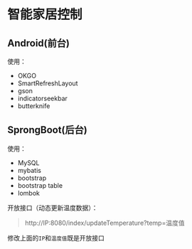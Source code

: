 # 智能家居控制
## Android(前台)

使用：

-   OKGO
-   SmartRefreshLayout
-   gson
-   indicatorseekbar
-   butterknife

## SprongBoot(后台)

使用：

-   MySQL
-   mybatis
-   bootstrap
-   bootstrap table
-   lombok



开放接口（动态更新温度数据）：

>   http://IP:8080/index/updateTemperature?temp=温度值

修改上面的`IP`和`温度值`既是开放接口

